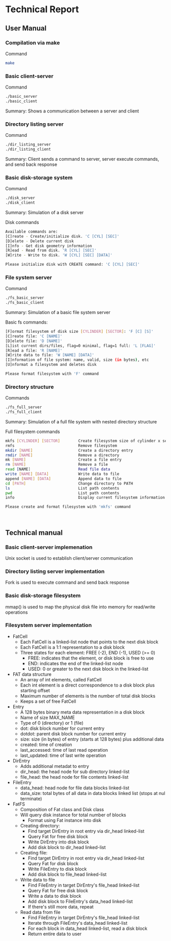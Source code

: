 # **Technical Report**

## **User Manual**

### Compilation via make

Command

```bash
make
```

### **Basic client-server**

Command

```bash
./basic_server
./basic_client
```

Summary: Shows a communication between a server and client

### **Directory listing server**

Command

```bash
./dir_listing_server
./dir_listing_client
```

Summary: Client sends a command to server, server execute commands, and send back response

### **Basic disk-storage system**

Command

```bash
./disk_server
./disk_client
```

Summary: Simulation of a disk server

Disk commands

```bash
Available commands are:
[C]reate - Create/initialize disk. 'C [CYL] [SEC]'
[D]elete - Delete current disk
[I]nfo - Get disk geometry information
[R]ead - Read from disk. 'R [CYL] [SEC]'
[W]rite - Write to disk. 'W [CYL] [SEC] [DATA]'

Please initialize disk with CREATE command: 'C [CYL] [SEC]'
```

### **File system server**

Command

```bash
./fs_basic_server
./fs_basic_client
```

Summary: Simulation of a basic file system server

Basic fs commands:

```bash
[F]ormat filesystem of disk size [CYLINDER] [SECTOR]: 'F [C] [S]'
[C]reate file: 'C [NAME]'
[D]elete file: 'D [NAME]'
[L]ist current dirs/files, flag=0 minimal, flag=1 full: 'L [FLAG]'
[R]ead a file: 'R [NAME]'
[W]rite data to file: 'W [NAME] [DATA]'
[I]nformation of file system: name, valid, size (in bytes), etc
[U]nformat a filesystem and deletes disk

Please format filesystem with 'F' command
```

### **Directory structure**

Commands

```bash
./fs_full_server
./fs_full_client
```

Summary: Simulation of a full file system with nested directory structure

Full filesystem commands

```bash
mkfs [CYLINDER] [SECTOR]        Create filesystem size of cylinder x sector
rmfs                            Remove filesystem
mkdir [NAME]                    Create a directory entry
rmdir [NAME]                    Remove a directory
mk [NAME]                       Create a file entry
rm [NAME]                       Remove a file
read [NAME]                     Read file data
write [NAME] [DATA]             Write data to file
append [NAME] [DATA]            Append data to file
cd [PATH]                       Change directory to PATH
ls                              List path contents
pwd                             List path contents
info                            Display current filesystem information

Please create and format filesystem with 'mkfs' command
```

&nbsp;

## **Technical manual**

### **Basic client-server implemenation**

Unix socket is used to establish client/server communication

### **Directory listing server implementation**

Fork is used to execute command and send back response

### Basic disk-storage filesystem

mmap() is used to map the physical disk file into memory for read/write operations

### **Filesystem server implementation**

- FatCell
  - Each FatCell is a linked-list node that points to the next disk block
  - Each FatCell is a 1:1 representation to a disk block
  - Three states for each element: FREE (-2), END (-1), USED (>= 0)
    - FREE: indicates that the element, or disk block is free to use
    - END: indicates the end of the linked-list node
    - USED: 0 or greater to the next disk block in the linked-list
- FAT data structure
  - An array of int elements, called FatCell
  - Each int element is a direct correspondence to a disk block plus starting offset
  - Maximum number of elements is the number of total disk blocks
  - Keeps a set of free FatCell
- Entry
  - A 128 bytes binary meta data representation in a disk block
  - Name of size MAX_NAME
  - Type of 0 (directory) or 1 (file)
  - dot: disk block number for current entry
  - dotdot: parent disk block number for current entry
  - size: size (in bytes) of entry (starts at 128 bytes) plus additional data
  - created: time of creation
  - last_accessed: time of last read operation
  - last_updated: time of last write operation
- DirEntry
  - Adds additional metadat to entry
  - dir_head: the head node for sub directory linked-list
  - file_head: the head node for file contents linked-list
- FileEntry
  - data_head: head node for file data blocks linked-list
  - data_size: total bytes of all data in data blocks linked list (stops at nul terminate)
- FatFS
  - Composition of Fat class and Disk class
  - Will query disk instance for total number of blocks
    - Format using Fat instance into disk
  - Creating directory:
    - Find target DirEntry in root entry via dir_head linked-list
    - Query Fat for free disk block
    - Write DirEntry into disk block
    - Add disk block to dir_head linked-list
  - Creating file:
    - Find target DirEntry in root entry via dir_head linked-list
    - Query Fat for disk block
    - Write FileEntry to disk block
    - Add disk block to file_head linked-list
  - Write data to file
    - Find FileEntry in target DirEntry's file_head linked-list
    - Query Fat for free disk block
    - Write a data to disk block
    - Add disk block to FileEntry's data_head linked-list
    - If there's still more data, repeat
  - Read data from file
    - Find FileEntry in target DirEntry's file_head linked-list
    - Iterate through FileEntry's data_head linked-list
    - For each block in data_head linked-list, read a disk block
    - Return entire data to user
